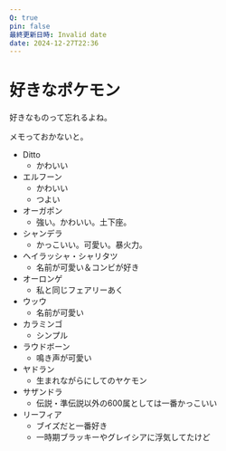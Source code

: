 ```yaml
---
Q: true
pin: false
最終更新日時: Invalid date
date: 2024-12-27T22:36
---
```

# 好きなポケモン

好きなものって忘れるよね。

メモっておかないと。

- Ditto
    - かわいい
- エルフーン
    - かわいい
    - つよい
- オーガポン
    - 強い。かわいい。土下座。
- シャンデラ
    - かっこいい。可愛い。暴火力。
- ヘイラッシャ・シャリタツ
    - 名前が可愛い＆コンビが好き
- オーロンゲ
    - 私と同じフェアリーあく
- ウッウ
    - 名前が可愛い
- カラミンゴ
    - シンプル
- ラウドボーン
    - 鳴き声が可愛い
- ヤドラン
    - 生まれながらにしてのヤケモン
- サザンドラ
    - 伝説・準伝説以外の600属としては一番かっこいい
- リーフィア
    - ブイズだと一番好き
    - 一時期ブラッキーやグレイシアに浮気してたけど